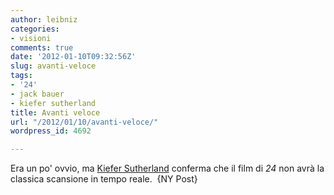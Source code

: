 ```yaml
---
author: leibniz
categories:
- visioni
comments: true
date: '2012-01-10T09:32:56Z'
slug: avanti-veloce
tags:
- '24'
- jack bauer
- kiefer sutherland
title: Avanti veloce
url: "/2012/01/10/avanti-veloce/"
wordpress_id: 4692

---
```

Era un po' ovvio, ma [Kiefer Sutherland](https://www.nypost.com/p/entertainment/tv/jack_bauer_is_on_his_way_to_the_gskHUKBMiX8gNgTgp3B1qO) conferma che il film di _24_ non avrà la classica scansione in tempo reale.  {NY Post}
